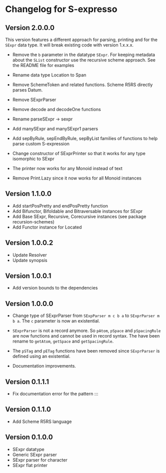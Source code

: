 # Changelog for S-expresso

Version 2.0.0.0
---------------
This version features a different approach for parsing, printing and for the `SExpr` data
type. It will break existing code with version 1.x.x.x.

* Remove the `b` parameter in the datatype `SExpr`. For keeping metadata about
  the `SList` constructor use the recursive scheme approach. See the README
file for examples

* Rename data type Location to Span

* Remove SchemeToken and related functions. Scheme R5RS directly parses Datum.

* Remove SExprParser
* Remove decode and decodeOne functions
* Rename parseSExpr -> sexpr
* Add manySExpr and manySExpr1 parsers
* Add sepByRule, sepEndByRule, sepByList families of functions to help parse custom S-expression

* Change constructor of SExprPrinter so that it works for any type isomorphic to SExpr
* The printer now works for any Monoid instead of text
* Remove Print.Lazy since it now works for all Monoid instances

Version 1.1.0.0
---------------

* Add startPosPretty and endPosPretty function
* Add Bifunctor, Bifoldable and Bitraversable instances for SExpr
* Add Base SExpr, Recursive, Corecursive instances (see package recursion-schemes)
* Add Functor instance for Located

Version 1.0.0.2
---------------

* Update Resolver
* Update synopsis

Version 1.0.0.1
---------------

* Add version bounds to the dependencies

Version 1.0.0.0
---------------

* Change type of SExprParser from `SExpParser m c b a` to `SExprParser m
  b a`. The `c` parameter is now an existential. 

* `SExprParser` is not a record anymore. So `pAtom`, `pSpace` and
  `pSpacingRule` are now functions and cannot be used in record
  syntax. The have been rename to `getAtom`, `getSpace` and
  `getSpacingRule`.

* The `pSTag` and `pETag` functions have been removed since `SExprParser`
  is defined using an existential.
  
* Documentation improvements.

Version 0.1.1.1
---------------

* Fix documentation error for the pattern :::

Version 0.1.1.0
---------------

* Add Scheme R5RS language

Version 0.1.0.0
--------------- 

* SExpr datatype
* Generic SExpr parser
* SExpr parser for character
* SExpr flat printer
